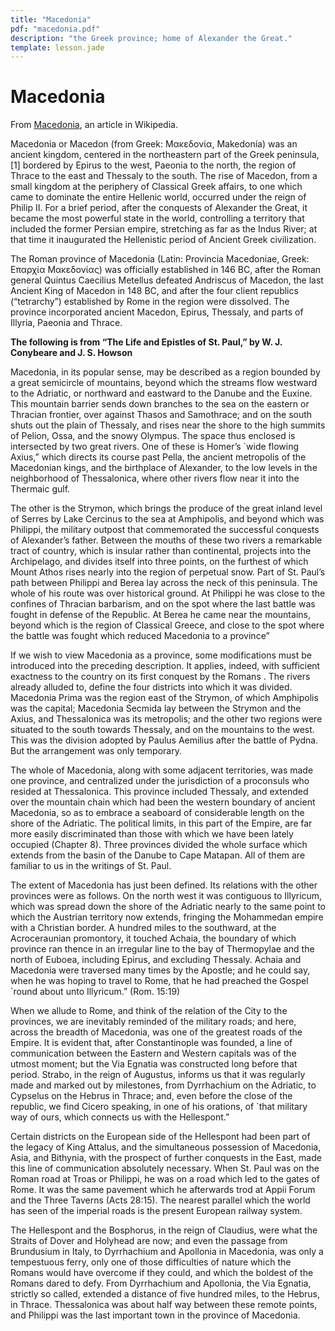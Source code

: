 ```yaml
---
title: "Macedonia"
pdf: "macedonia.pdf"
description: "the Greek province; home of Alexander the Great."
template: lesson.jade
---
```



Macedonia
=========

From
[Macedonia](http://en.wikipedia.org/wiki/Macedonia_(ancient_kingdom)),
an article in Wikipedia.

Macedonia or Macedon (from Greek: Μακεδονία, Makedonía) was an ancient
kingdom, centered in the northeastern part of the Greek peninsula,[1]
bordered by Epirus to the west, Paeonia to the north, the region of
Thrace to the east and Thessaly to the south. The rise of Macedon, from
a small kingdom at the periphery of Classical Greek affairs, to one
which came to dominate the entire Hellenic world, occurred under the
reign of Philip II. For a brief period, after the conquests of Alexander
the Great, it became the most powerful state in the world, controlling a
territory that included the former Persian empire, stretching as far as
the Indus River; at that time it inaugurated the Hellenistic period of
Ancient Greek civilization.

The Roman province of Macedonia (Latin: Provincia Macedoniae, Greek:
Επαρχία Μακεδονίας) was officially established in 146 BC, after the
Roman general Quintus Caecilius Metellus defeated Andriscus of Macedon,
the last Ancient King of Macedon in 148 BC, and after the four client
republics (“tetrarchy”) established by Rome in the region were
dissolved. The province incorporated ancient Macedon, Epirus, Thessaly,
and parts of Illyria, Paeonia and Thrace.

**The following is from “The Life and Epistles of St. Paul,” by W. J.
Conybeare and J. S. Howson**

Macedonia, in its popular sense, may be described as a region bounded by
a great semicircle of mountains, beyond which the streams flow westward
to the Adriatic, or northward and eastward to the Danube and the Euxine.
This mountain barrier sends down branches to the sea on the eastern or
Thracian frontier, over against Thasos and Samothrace; and on the south
shuts out the plain of Thessaly, and rises near the shore to the high
summits of Pelion, Ossa, and the snowy Olympus. The space thus enclosed
is intersected by two great rivers. One of these is Homer’s \`wide
flowing Axius,” which directs its course past Pella, the ancient
metropolis of the Macedonian kings, and the birthplace of Alexander, to
the low levels in the neighborhood of Thessalonica, where other rivers
flow near it into the Thermaic gulf.

The other is the Strymon, which brings the produce of the great inland
level of Serres by Lake Cercinus to the sea at Amphipolis, and beyond
which was Philippi, the military outpost that commemorated the
successful conquests of Alexander’s father. Between the mouths of these
two rivers a remarkable tract of country, which is insular rather than
continental, projects into the Archipelago, and divides itself into
three points, on the furthest of which Mount Athos rises nearly into the
region of perpetual snow. Part of St. Paul’s path between Philippi and
Berea lay across the neck of this peninsula. The whole of his route was
over historical ground. At Philippi he was close to the confines of
Thracian barbarism, and on the spot where the last battle was fought in
defense of the Republic. At Berea he came near the mountains, beyond
which is the region of Classical Greece, and close to the spot where the
battle was fought which reduced Macedonia to a province”

If we wish to view Macedonia as a province, some modifications must be
introduced into the preceding description. It applies, indeed, with
sufficient exactness to the country on its first conquest by the Romans
. The rivers already alluded to, define the four districts into which it
was divided. Macedonia Prima was the region east of the Strymon, of
which Amphipolis was the capital; Macedonia Secmida lay between the
Strymon and the Axius, and Thessalonica was its metropolis; and the
other two regions were situated to the south towards Thessaly, and on
the mountains to the west. This was the division adopted by Paulus
Aemilius after the battle of Pydna. But the arrangement was only
temporary.

The whole of Macedonia, along with some adjacent territories, was made
one province, and centralized under the jurisdiction of a proconsuls who
resided at Thessalonica. This province included Thessaly, and extended
over the mountain chain which had been the western boundary of ancient
Macedonia, so as to embrace a seaboard of considerable length on the
shore of the Adriatic. The political limits, in this part of the Empire,
are far more easily discriminated than those with which we have been
lately occupied (Chapter 8). Three provinces divided the whole surface
which extends from the basin of the Danube to Cape Matapan. All of them
are familiar to us in the writings of St. Paul.

The extent of Macedonia has just been defined. Its relations with the
other provinces were as follows. On the north west it was contiguous to
Illyricum, which was spread down the shore of the Adriatic nearly to the
same point to which the Austrian territory now extends, fringing the
Mohammedan empire with a Christian border. A hundred miles to the
southward, at the Acroceraunian promontory, it touched Achaia, the
boundary of which province ran thence in an irregular line to the bay of
Thermopylae and the north of Euboea, including Epirus, and excluding
Thessaly. Achaia and Macedonia were traversed many times by the Apostle;
and he could say, when he was hoping to travel to Rome, that he had
preached the Gospel \`round about unto Illyricum.” (Rom. 15:19)

When we allude to Rome, and think of the relation of the City to the
provinces, we are inevitably reminded of the military roads; and here,
across the breadth of Macedonia, was one of the greatest roads of the
Empire. It is evident that, after Constantinople was founded, a line of
communication between the Eastern and Western capitals was of the utmost
moment; but the Via Egnatia was constructed long before that period.
Strabo, in the reign of Augustus, informs us that it was regularly made
and marked out by milestones, from Dyrrhachium on the Adriatic, to
Cypselus on the Hebrus in Thrace; and, even before the close of the
republic, we find Cicero speaking, in one of his orations, of \`that
military way of ours, which connects us with the Hellespont.”

Certain districts on the European side of the Hellespont had been part
of the legacy of King Attalus, and the simultaneous possession of
Macedonia, Asia, and Bithynia, with the prospect of further conquests in
the East, made this line of communication absolutely necessary. When St.
Paul was on the Roman road at Troas or Philippi, he was on a road which
led to the gates of Rome. It was the same pavement which he afterwards
trod at Appii Forum and the Three Taverns (Acts 28:15). The nearest
parallel which the world has seen of the imperial roads is the present
European railway system.

The Hellespont and the Bosphorus, in the reign of Claudius, were what
the Straits of Dover and Holyhead are now; and even the passage from
Brundusium in Italy, to Dyrrhachium and Apollonia in Macedonia, was only
a tempestuous ferry, only one of those difficulties of nature which the
Romans would have overcome if they could, and which the boldest of the
Romans dared to defy. From Dyrrhachium and Apollonia, the Via Egnatia,
strictly so called, extended a distance of five hundred miles, to the
Hebrus, in Thrace. Thessalonica was about half way between these remote
points, and Philippi was the last important town in the province of
Macedonia.

